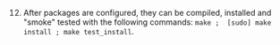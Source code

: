 12. After packages are configured, they can be compiled, installed and "smoke" tested with the following commands: `make ; 
[sudo] make install ; make test_install`. 
